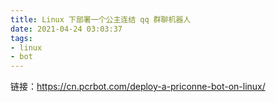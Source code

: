 ```yaml
---
title: Linux 下部署一个公主连结 qq 群聊机器人
date: 2021-04-24 03:03:37
tags:
- linux
- bot
---
```

链接：https://cn.pcrbot.com/deploy-a-priconne-bot-on-linux/